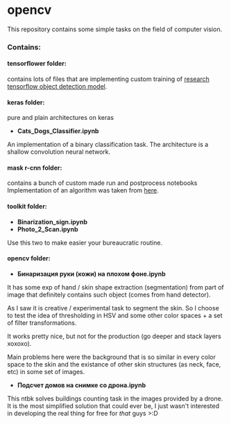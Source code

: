 # opencv

This repository contains some simple tasks on the field of computer vision.

### Contains:

#### tensorflower folder:
contains lots of files that are implementing custom training of [research tensorflow object detection model](https://github.com/tensorflow/models/tree/master/research/object_detection).


#### keras folder:
pure and plain architectures on keras

* **Cats_Dogs_Classifier.ipynb**

An implementation of a binary classification task. The architecture is a shallow convolution neural network.

#### mask r-cnn folder:
contains a bunch of custom made run and postprocess notebooks
Implementation of an algorithm was taken from [here](https://github.com/matterport/Mask_RCNN).


#### toolkit folder:

* **Binarization_sign.ipynb**
* **Photo_2_Scan.ipynb** 

Use this two to make easier your bureaucratic routine.


#### opencv folder:

* **Бинаризация руки (кожи) на плохом фоне.ipynb**

It has some exp of hand / skin shape extraction (segmentation) from part of image that definitely contains such object (comes from hand detector). 

As I saw it is creative / experimental task to segment the skin. So I choose to test the idea of thresholding in HSV and some other color spaces + a set of filter transformations.

It works pretty nice, but not for the production (go deeper and stack layers xoxoxo).

Main problems here were the background that is so similar in every color space to the skin and the existance of other skin structures (as neck, face, etc) in some set of images.

* **Подсчет домов на снимке со дрона.ipynb**

This ntbk solves buildings counting task in the images provided by a drone. It is the most simplified solution that could ever be, I just wasn't interested in developing the real thing for free for *that* guys >:D

